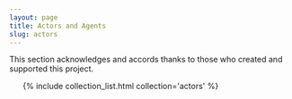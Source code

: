 ```yaml
---
layout: page
title: Actors and Agents
slug: actors
---
```

This section acknowledges and accords thanks to those who created and supported this project.

<ul>
{% include collection_list.html collection='actors' %}
</ul>

